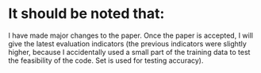 # It should be noted that: 
I have made major changes to the paper. Once the paper is accepted, I will give the latest evaluation indicators (the previous indicators were slightly higher, because I accidentally used a small part of the training data to test the feasibility of the code. Set is used for testing accuracy).
